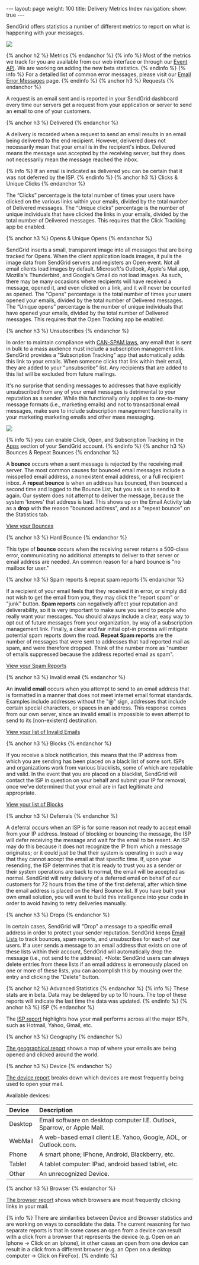 --- layout: page weight: 100 title: Delivery Metrics Index navigation:
show: true ---

SendGrid offers statistics a number of different metrics to report on
what is happening with your messages.

![]({{root_url}}/images/delivery_metrics.png)

{% anchor h2 %} Metrics {% endanchor %} {% info %} Most of the metrics
we track for you are available from our web interface or through our
[Event API]({{root_url}}/API_Reference/Webhooks/event.html). We are
working on adding the new beta statistics. {% endinfo %} {% info %} For
a detailed list of common error messages, please visit our [Email Error
Messages]({{root_url}}/Delivery_Metrics/email_error_messages.html) page.
{% endinfo %} {% anchor h3 %} Requests {% endanchor %}

A request is an email sent and is reported in your SendGrid dashboard
every time our servers get a request from your application or server to
send an email to one of your customers.

{% anchor h3 %} Delivered {% endanchor %}

A delivery is recorded when a request to send an email results in an
email being delivered to the end recipient. However, delivered does not
necessarily mean that your email is in the recipient's inbox. Delivered
means the message was accepted by the receiving server, but they does
not necessarily mean the message reached the inbox.

{% info %} If an email is indicated as delivered you can be certain that
it was not deferred by the ISP. {% endinfo %} {% anchor h3 %} Clicks &
Unique Clicks {% endanchor %}

The “Clicks” percentage is the total number of times your users have
clicked on the various links within your emails, divided by the total
number of Delivered messages. The “Unique clicks” percentage is the
number of unique individuals that have clicked the links in your emails,
divided by the total number of Delivered messages. This requires that
the Click Tracking app be enabled.

{% anchor h3 %} Opens & Unique Opens {% endanchor %}

SendGrid inserts a small, transparent image into all messages that are
being tracked for Opens. When the client application loads images, it
pulls the image data from SendGrid servers and registers an Open event.
Not all email clients load images by default. Microsoft's Outlook,
Apple's Mail.app, Mozilla's Thunderbird, and Google's Gmail do not load
images. As such, there may be many occasions where recipients will have
received a message, opened it, and even clicked on a link, and it will
never be counted as opened. The "Opens" percentage is the total number
of times your users opened your emails, divided by the total number of
Delivered messages. The “Unique opens” percentage is the number of
unique individuals that have opened your emails, divided by the total
number of Delivered messages. This requires that the Open Tracking app
be enabled.

{% anchor h3 %} Unsubscribes {% endanchor %}

In order to maintain compliance with [CAN-SPAM
laws](http://business.ftc.gov/documents/bus61-can-spam-act-compliance-guide-business "CAN-SPAM"),
any email that is sent in bulk to a mass audience must include a
subscription management link. SendGrid provides a "Subscription
Tracking" app that automatically adds this link to your emails. When
someone clicks that link within their email, they are added to your
"unsubscribe" list. Any recipients that are added to this list will be
excluded from future mailings.

It's no surprise that sending messages to addresses that have explicitly
unsubscribed from any of your email messages is detrimental to your
reputation as a sender. While this functionally only applies to
one-to-many message formats (i.e., marketing emails) and not to
transactional email messages, make sure to include subscription
management functionality in your marketing marketing emails and other
mass messaging.

![]({{root_url}}/images/delivery_metrics_apps.png)

{% info %} you can enable Click, Open, and Subscription Tracking in the
[Apps](http://sendgrid.com/app/) section of your SendGrid account. {%
endinfo %} {% anchor h3 %} Bounces & Repeat Bounces {% endanchor %}

A **bounce** occurs when a sent message is rejected by the receiving
mail server. The most common causes for bounced email messages include a
misspelled email address, a nonexistent email address, or a full
recipient inbox. A **repeat bounce** is when an address has bounced,
then bounced a second time and logged to the Bounce List, but you ask us
to send to it again. Our system does not attempt to deliver the message,
because the system 'knows' that address is bad. This shows up on the
Email Activity tab as a **drop** with the reason "bounced address", and
as a "repeat bounce" on the Statistics tab.

[View your Bounces](http://sendgrid.com/bounces)

{% anchor h3 %} Hard Bounce {% endanchor %}

This type of **bounce** occurs when the receiving server returns a
500-class error, communicating no additional attempts to deliver to that
server or email address are needed. An common reason for a hard bounce
is "no mailbox for user."

{% anchor h3 %} Spam reports & repeat spam reports {% endanchor %}

If a recipient of your email feels that they received it in error, or
simply did not wish to get the email from you, they may click the
"report spam" or "junk" button. **Spam reports** can negatively affect
your reputation and deliverability, so it is very important to make sure
you send to people who really want your messages. You should always
include a clear, easy way to opt out of future messages from your
organization, by way of a subscription management link. Finally, a clear
and fair initial opt-in process will mitigate potential spam reports
down the road. **Repeat Spam reports** are the number of messages that
were sent to addresses that had reported mail as spam, and were
therefore dropped. Think of the number more as "number of emails
suppressed because the address reported email as spam".

[View your Spam Reports](http://sendgrid.com/spamReports "Spam Reports")

{% anchor h3 %} Invalid email {% endanchor %}

An **invalid email** occurs when you attempt to send to an email address
that is formatted in a manner that does not meet internet email format
standards. Examples include addresses without the "@" sign, addresses
that include certain special characters, or spaces in an address. This
response comes from our own server, since an invalid email is impossible
to even attempt to send to its [non-existent] destination.

[View your list of Invalid
Emails](http://sendgrid.com/invalidEmail "Invalid Emails")

{% anchor h3 %} Blocks {% endanchor %}

If you receive a block notification, this means that the IP address from
which you are sending has been placed on a black list of some sort. ISPs
and organizations work from various blacklists, some of which are
reputable and valid. In the event that you are placed on a blacklist,
SendGrid will contact the ISP in question on your behalf and submit your
IP for removal, once we've determined that your email are in fact
legitimate and appropriate.

[View your list of Blocks](http://sendgrid.com/blocks)

{% anchor h3 %} Deferrals {% endanchor %}

A deferral occurs when an ISP is for some reason not ready to accept
email from your IP address. Instead of blocking or bouncing the message,
the ISP will defer receiving the message and wait for the email to be
resent. An ISP may do this because it does not recognize the IP from
which a message originates; or it could just be that their system is
operating in such a way that they cannot accept the email at that
specific time. If, upon your resending, the ISP determines that it is
ready to trust you as a sender or their system operations are back to
normal, the email will be accepted as normal. SendGrid will retry
delivery of a deferred email on behalf of our customers for 72 hours
from the time of the first deferral, after which time the email address
is placed on the Hard Bounce list. If you have built your own email
solution, you will want to build this intelligence into your code in
order to avoid having to retry deliveries manually.

{% anchor h3 %} Drops {% endanchor %}

In certain cases, SendGrid will "Drop" a message to a specific email
address in order to protect your sender reputation. SendGrid keeps
[Email Lists](http://sendgrid.com/bounces/) to track bounces, spam
reports, and unsubscribes for each of our users. If a user sends a
message to an email address that exists on one of these lists within
their account, SendGrid will automatically drop the message (i.e., not
send to the address). \*Note: SendGrid users can always delete entries
from these lists if an email address is erroneously placed on one or
more of these lists, you can accomplish this by mousing over the entry
and clicking the "Delete" button.

{% anchor h2 %} Advanced Statistics {% endanchor %} {% info %} These
stats are in beta. Data may be delayed by up to 10 hours. The top of
these reports will indicate the last time the data was updated. {%
endinfo %} {% anchor h3 %} ISP {% endanchor %}

The [ISP report](http://sendgrid.com/statistics/isp) highlights how your
mail performs across all the major ISPs, such as Hotmail, Yahoo, Gmail,
etc.

{% anchor h3 %} Geography {% endanchor %}

[The geographical report](http://sendgrid.com/statistics/geo) shows a
map of where your emails are being opened and clicked around the world.

{% anchor h3 %} Device {% endanchor %}

[The device report](http://sendgrid.com/statistics/devices) breaks down
which devices are most frequently being used to open your mail.

Available devices:

<table>
<thead>
<tr class="header">
<th align="left">Device</th>
<th align="left">Description</th>
</tr>
</thead>
<tbody>
<tr class="odd">
<td align="left">Desktop</td>
<td align="left">Email software on desktop computer I.E. Outlook, Sparrow, or Apple Mail.</td>
</tr>
<tr class="even">
<td align="left">WebMail</td>
<td align="left">A web-based email client I.E. Yahoo, Google, AOL, or Outlook.com.</td>
</tr>
<tr class="odd">
<td align="left">Phone</td>
<td align="left">A smart phone; IPhone, Android, Blackberry, etc.</td>
</tr>
<tr class="even">
<td align="left">Tablet</td>
<td align="left">A tablet computer: IPad, android based tablet, etc.</td>
</tr>
<tr class="odd">
<td align="left">Other</td>
<td align="left">An unrecognized Device.</td>
</tr>
</tbody>
</table>

{% anchor h3 %} Browser {% endanchor %}

[The browser report](http://sendgrid.com/statistics/browsers) shows
which browsers are most frequently clicking links in your mail.

{% info %} There are similarities between Device and Browser statistics
and are working on ways to consolidate the data. The current reasoning
for two separate reports is that in some cases an open from a device can
result with a click from a browser that represents the device (e.g. Open
on an Iphone -\> Click on an Iphone), in other cases an open from one
device can result in a click from a different browser (e.g. an Open on a
desktop computer -\> Click on FireFox). {% endinfo %}
